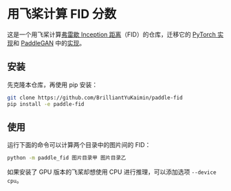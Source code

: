# 用飞桨计算 FID 分数

这是一个用飞桨计算[弗雷歇 Inception 距离](https://arxiv.org/abs/1706.08500)（FID）的仓库，迁移它的 [PyTorch 实现](https://github.com/mseitzer/pytorch-fid)和 [PaddleGAN](https://github.com/PaddlePaddle/PaddleGAN) 中的[实现](https://github.com/PaddlePaddle/PaddleGAN/blob/develop/ppgan/metrics/fid.py)。

## 安装

先克隆本仓库，再使用 pip 安装：
```bash
git clone https://github.com/BrilliantYuKaimin/paddle-fid
pip install -e paddle-fid
```

## 使用

运行下面的命令可以计算两个目录中的图片间的 FID：

```bash
python -m paddle_fid 图片目录甲 图片目录乙
```

如果安装了 GPU 版本的飞桨却想使用 CPU 进行推理，可以添加选项 `--device cpu`。
